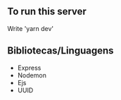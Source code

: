 ## To run this server

Write 'yarn dev'

## Bibliotecas/Linguagens

- Express
- Nodemon
- Ejs
- UUID